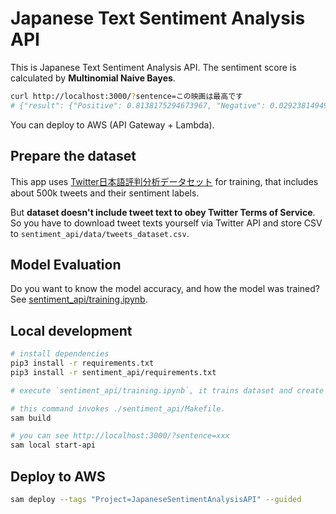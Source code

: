# Japanese Text Sentiment Analysis API

This is Japanese Text Sentiment Analysis API.
The sentiment score is calculated by **Multinomial Naive Bayes**.

```bash
curl http://localhost:3000/?sentence=この映画は最高です
# {"result": {"Positive": 0.8138175294673967, "Negative": 0.029238149491493233, "Neutral": 0.15694432104111128}}
```

You can deploy to AWS (API Gateway + Lambda).

## Prepare the dataset

This app uses [Twitter日本語評判分析データセット](http://www.db.info.gifu-u.ac.jp/data/Data_5d832973308d57446583ed9f) for training, that includes about 500k tweets and their sentiment labels.

But **dataset doesn't include tweet text to obey Twitter Terms of Service**. So you have to download tweet texts yourself via Twitter API and store CSV to `sentiment_api/data/tweets_dataset.csv`.

## Model Evaluation

Do you want to know the model accuracy, and how the model was trained? See [sentiment_api/training.ipynb](sentiment_api/training.ipynb).

## Local development

```bash
# install dependencies
pip3 install -r requirements.txt
pip3 install -r sentiment_api/requirements.txt

# execute `sentiment_api/training.ipynb`, it trains dataset and create models.

# this command invokes ./sentiment_api/Makefile.
sam build

# you can see http://localhost:3000/?sentence=xxx
sam local start-api
```

## Deploy to AWS

```bash
sam deploy --tags "Project=JapaneseSentimentAnalysisAPI" --guided
```
